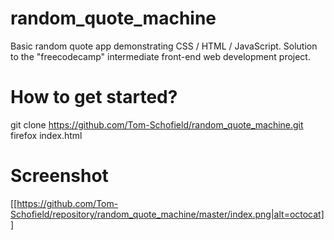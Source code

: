 # random_quote_machine
Basic random quote app demonstrating CSS / HTML / JavaScript. Solution to the "freecodecamp" intermediate front-end web development project.
# How to get started?
git clone https://github.com/Tom-Schofield/random_quote_machine.git
firefox index.html
# Screenshot
[[https://github.com/Tom-Schofield/repository/random_quote_machine/master/index.png|alt=octocat]]
